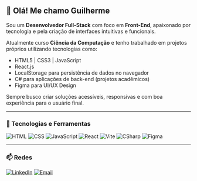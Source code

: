 ## 👋 Olá! Me chamo Guilherme

Sou um **Desenvolvedor Full-Stack** com foco em **Front-End**, apaixonado por tecnologia e pela criação de interfaces intuitivas e funcionais.

Atualmente curso **Ciência da Computação** e tenho trabalhado em projetos próprios utilizando tecnologias como:

-  HTML5 | CSS3 | JavaScript
-  React.js 
-  LocalStorage para persistência de dados no navegador
-  C# para aplicações de back-end (projetos acadêmicos)
-  Figma para UI/UX Design

Sempre busco criar soluções acessíveis, responsivas e com boa experiência para o usuário final.

---

### 🚀 Tecnologias e Ferramentas
![HTML](https://img.shields.io/badge/-HTML5-E34F26?style=flat&logo=html5&logoColor=fff)
![CSS](https://img.shields.io/badge/-CSS3-1572B6?style=flat&logo=css3)
![JavaScript](https://img.shields.io/badge/-JavaScript-F7DF1E?style=flat&logo=javascript&logoColor=000)
![React](https://img.shields.io/badge/-React-61DAFB?style=flat&logo=react&logoColor=000)
![Vite](https://img.shields.io/badge/-Vite-646CFF?style=flat&logo=vite&logoColor=fff)
![CSharp](https://img.shields.io/badge/-C%23-239120?style=flat&logo=c-sharp&logoColor=fff)
![Figma](https://img.shields.io/badge/-Figma-F24E1E?style=flat&logo=figma&logoColor=fff)

---
### 📫 Redes
[![LinkedIn](https://img.shields.io/badge/-LinkedIn-0077B5?style=flat&logo=linkedin&logoColor=white)](https://www.linkedin.com/in/guilherme-gomes-fend/)
[![Email](https://img.shields.io/badge/-Email-D14836?style=flat&logo=gmail&logoColor=white)](mailto:guilhermedrg11@gmail.com)
